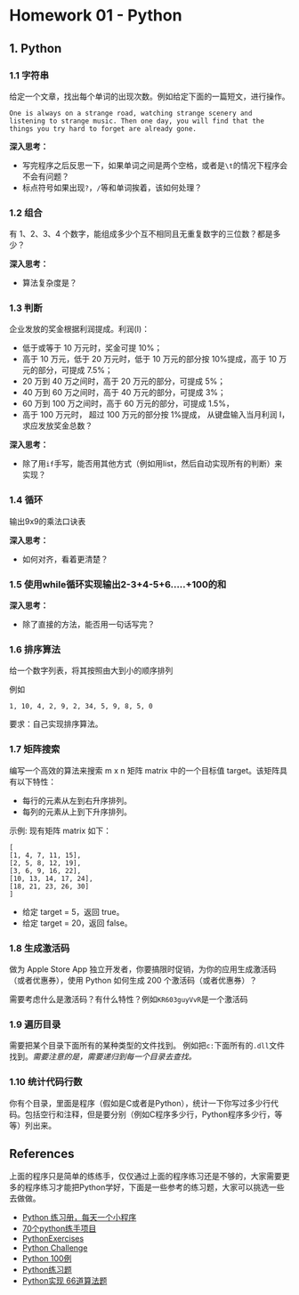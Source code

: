 # Homework 01 - Python


## 1. Python

###  1.1 字符串
给定一个文章，找出每个单词的出现次数。例如给定下面的一篇短文，进行操作。

```
One is always on a strange road, watching strange scenery and listening to strange music. Then one day, you will find that the things you try hard to forget are already gone. 
```

**深入思考：**
* 写完程序之后反思一下，如果单词之间是两个空格，或者是`\t`的情况下程序会不会有问题？
* 标点符号如果出现`?`，`/`等和单词挨着，该如何处理？



### 1.2 组合

有 1、2、3、4 个数字，能组成多少个互不相同且无重复数字的三位数？都是多少？

**深入思考：**
* 算法复杂度是？



### 1.3 判断

企业发放的奖金根据利润提成。利润(I)： 
* 低于或等于 10 万元时，奖金可提 10%； 
* 高于 10 万元，低于 20 万元时，低于 10 万元的部分按 10%提成，高于 10 万元的部分，可提成 7.5%； 
* 20 万到 40 万之间时，高于 20 万元的部分，可提成 5%； 
* 40 万到 60 万之间时，高于 40 万元的部分，可提成 3%； 
* 60 万到 100 万之间时，高于 60 万元的部分，可提成 1.5%， 
* 高于 100 万元时， 超过 100 万元的部分按 1%提成， 
从键盘输入当月利润 I，求应发放奖金总数？

**深入思考：**
* 除了用`if`手写，能否用其他方式（例如用list，然后自动实现所有的判断）来实现？



### 1.4 循环

输出9x9的乘法口诀表

**深入思考：**
* 如何对齐，看着更清楚？



### 1.5 使用while循环实现输出2-3+4-5+6.....+100的和

**深入思考：**
* 除了直接的方法，能否用一句话写完？



### 1.6 排序算法

给一个数字列表，将其按照由大到小的顺序排列

例如
```
1, 10, 4, 2, 9, 2, 34, 5, 9, 8, 5, 0
```

要求：自己实现排序算法。



### 1.7  矩阵搜索

编写一个高效的算法来搜索 m x n 矩阵 matrix 中的一个目标值 target。该矩阵具有以下特性：
* 每行的元素从左到右升序排列。
* 每列的元素从上到下升序排列。

示例:
现有矩阵 matrix 如下：
```
[
[1, 4, 7, 11, 15],
[2, 5, 8, 12, 19],
[3, 6, 9, 16, 22],
[10, 13, 14, 17, 24],
[18, 21, 23, 26, 30]
]
```

* 给定 target = 5，返回 true。
* 给定 target = 20，返回 false。



### 1.8 生成激活码

做为 Apple Store App 独立开发者，你要搞限时促销，为你的应用生成激活码（或者优惠券），使用 Python 如何生成 200 个激活码（或者优惠券）？

需要考虑什么是激活码？有什么特性？例如`KR603guyVvR`是一个激活码



### 1.9 遍历目录

需要把某个目录下面所有的某种类型的文件找到。
例如把`c:`下面所有的`.dll`文件找到。*需要注意的是，需要递归到每一个目录去查找。*



### 1.10 统计代码行数

你有个目录，里面是程序（假如是C或者是Python），统计一下你写过多少行代码。包括空行和注释，但是要分别（例如C程序多少行，Python程序多少行，等等）列出来。



## References
上面的程序只是简单的练练手，仅仅通过上面的程序练习还是不够的，大家需要更多的程序练习才能把Python学好，下面是一些参考的练习题，大家可以挑选一些去做做。

* [Python 练习册，每天一个小程序](https://github.com/Yixiaohan/show-me-the-code)
* [70个python练手项目](practice_projects.md)
* [PythonExercises](https://github.com/greyli/PythonExercises)
* [Python Challenge](http://www.pythonchallenge.com)
* [Python 100例](http://www.runoob.com/python/python-100-examples.html)
* [Python练习题](https://blog.csdn.net/qq_28356833/article/details/54963342)
* [Python实现 66道算法题](https://blog.csdn.net/u012193416/article/details/79253398)

